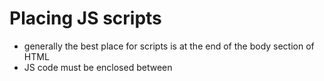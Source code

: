 # Placing JS scripts

- generally the best place for scripts is at the end of the body section of HTML
- JS code must be enclosed between <script> tags
```html
<script>
function sayHi() {
    alert("Hello world!");
}
function sayBye() {
    alert("Buh-bye!");
}
</script>
```
- JS code can be also in a JavaScript file .js
```html
<script src="whatever.js"></script>
```